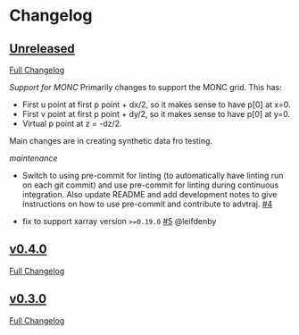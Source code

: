 # Changelog

## [Unreleased](https://github.com/ParaConUK/advtraj/tree/HEAD)

[Full Changelog](https://github.com/ParaConUK/advtraj/compare/v0.4.0...HEAD)

*Support for MONC*
Primarily changes to support the MONC grid. This has:
- First u point at first p point + dx/2, so it makes sense to have p[0] at x=0.
- First v point at first p point + dy/2, so it makes sense to have p[0] at y=0.
- Virtual p point at z = -dz/2.

Main changes are in creating synthetic data fro testing.

*maintenance*

- Switch to using pre-commit for linting (to automatically have linting run on
  each git commit) and use pre-commit for linting during continuous
  integration. Also update README and add development notes to give
  instructions on how to use pre-commit and contribute to advtraj.
  [\#4](https://github.com/ParaConUK/advtraj/pull/4)

- fix to support xarray version `>=0.19.0`
  [\#5](https://github.com/ParaConUK/advtraj/pull/5) @leifdenby


## [v0.4.0](https://github.com/ParaConUK/advtraj/tree/v0.4.0)

[Full Changelog](https://github.com/ParaConUK/advtraj/compare/v0.3.0...v0.4.0)


## [v0.3.0](https://github.com/ParaConUK/advtraj/tree/v0.3.0)

[Full Changelog](https://github.com/ParaConUK/advtraj/compare/c5e3ba670...v0.3.0)

